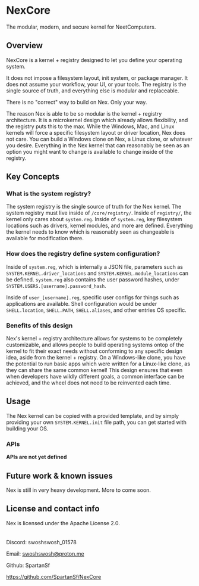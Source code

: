 # NexCore
The modular, modern, and secure kernel for NeetComputers.

## Overview
NexCore is a kernel + registry designed to let you define your operating system.

It does not impose a filesystem layout, init system, or package manager. It does not assume your workflow, your UI, or your tools. The registry is the single source of truth, and everything else is modular and replaceable.

There is no "correct" way to build on Nex. Only your way.

The reason Nex is able to be so modular is the kernel + registry architecture. It is a microkernel design which already allows flexibility, and the registry puts this to the max. While the Windows, Mac, and Linux kernels will force a specific filesystem layout or driver location, Nex does not care. You can build a Windows clone on Nex, a Linux clone, or whatever you desire. Everything in the Nex kernel that can reasonably be seen as an option you might want to change is available to change inside of the registry.

## Key Concepts

### What is the system registry?
The system registry is the single source of truth for the Nex kernel. The system registry must live inside of `/core/registry/`. Inside of `registry/`, the kernel only cares about `system.reg`. Inside of `system.reg`, key filesystem locations such as drivers, kernel modules, and more are defined. Everything the kernel needs to know which is reasonably seen as changeable is available for modification there.

### How does the registry define system configuration?
Inside of `system.reg`, which is internally a JSON file, parameters such as `SYSTEM.KERNEL.driver_locations` and `SYSTEM.KERNEL.module_locations` can be defined. `system.reg` also contains the user password hashes, under `SYSTEM.USERS.[username].password_hash`.

Inside of `user_[username].reg`, specific user configs for things such as applications are available. Shell configuration would be under `SHELL.location`, `SHELL.PATH`, `SHELL.aliases`, and other entries OS specific.

### Benefits of this design
Nex's kernel + registry architecture allows for systems to be completely customizable, and allows people to build operating systems ontop of the kernel to fit their exact needs without conforming to any specific design idea, aside from the kernel + registry. On a Windows-like clone, you have the potential to run basic apps which were written for a Linux-like clone, as they can share the same common kernel! This design ensures that even when developers have wildly different goals, a common interface can be achieved, and the wheel does not need to be reinvented each time.

## Usage
The Nex kernel can be copied with a provided template, and by simply providing your own `SYSTEM.KERNEL.init` file path, you can get started with building your OS.

### APIs
**APIs are not yet defined**

## Future work & known issues
Nex is still in very heavy development. More to come soon.

## License and contact info
Nex is licensed under the Apache License 2.0. \
\
\
Discord: swoshswosh_01578

Email: swoshswosh@proton.me

Github: SpartanSf

https://github.com/SpartanSf/NexCore
